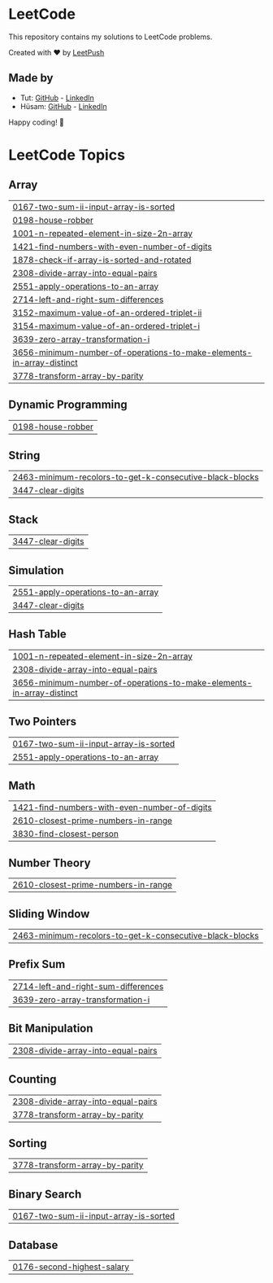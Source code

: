 # LeetCode

This repository contains my solutions to LeetCode problems.

Created with :heart: by [LeetPush](https://github.com/husamahmud/LeetPush)

 ## Made by 
 - Tut: [GitHub](https://github.com/TutTrue) - [LinkedIn](https://www.linkedin.com/in/mahmoud-hamdy-8b6825245/)
 - Hüsam: [GitHub](https://github.com/husamahmud) - [LinkedIn](https://www.linkedin.com/in/husamahmud/)

 Happy coding! 🚀
<!---LeetCode Topics Start-->
# LeetCode Topics
## Array
|  |
| ------- |
| [0167-two-sum-ii-input-array-is-sorted](https://github.com/hiruthick371/Problem-Solving/tree/master/0167-two-sum-ii-input-array-is-sorted) |
| [0198-house-robber](https://github.com/hiruthick371/Problem-Solving/tree/master/0198-house-robber) |
| [1001-n-repeated-element-in-size-2n-array](https://github.com/hiruthick371/Problem-Solving/tree/master/1001-n-repeated-element-in-size-2n-array) |
| [1421-find-numbers-with-even-number-of-digits](https://github.com/hiruthick371/Problem-Solving/tree/master/1421-find-numbers-with-even-number-of-digits) |
| [1878-check-if-array-is-sorted-and-rotated](https://github.com/hiruthick371/Problem-Solving/tree/master/1878-check-if-array-is-sorted-and-rotated) |
| [2308-divide-array-into-equal-pairs](https://github.com/hiruthick371/Problem-Solving/tree/master/2308-divide-array-into-equal-pairs) |
| [2551-apply-operations-to-an-array](https://github.com/hiruthick371/Problem-Solving/tree/master/2551-apply-operations-to-an-array) |
| [2714-left-and-right-sum-differences](https://github.com/hiruthick371/Problem-Solving/tree/master/2714-left-and-right-sum-differences) |
| [3152-maximum-value-of-an-ordered-triplet-ii](https://github.com/hiruthick371/Problem-Solving/tree/master/3152-maximum-value-of-an-ordered-triplet-ii) |
| [3154-maximum-value-of-an-ordered-triplet-i](https://github.com/hiruthick371/Problem-Solving/tree/master/3154-maximum-value-of-an-ordered-triplet-i) |
| [3639-zero-array-transformation-i](https://github.com/hiruthick371/Problem-Solving/tree/master/3639-zero-array-transformation-i) |
| [3656-minimum-number-of-operations-to-make-elements-in-array-distinct](https://github.com/hiruthick371/Problem-Solving/tree/master/3656-minimum-number-of-operations-to-make-elements-in-array-distinct) |
| [3778-transform-array-by-parity](https://github.com/hiruthick371/Problem-Solving/tree/master/3778-transform-array-by-parity) |
## Dynamic Programming
|  |
| ------- |
| [0198-house-robber](https://github.com/hiruthick371/Problem-Solving/tree/master/0198-house-robber) |
## String
|  |
| ------- |
| [2463-minimum-recolors-to-get-k-consecutive-black-blocks](https://github.com/hiruthick371/Problem-Solving/tree/master/2463-minimum-recolors-to-get-k-consecutive-black-blocks) |
| [3447-clear-digits](https://github.com/hiruthick371/Problem-Solving/tree/master/3447-clear-digits) |
## Stack
|  |
| ------- |
| [3447-clear-digits](https://github.com/hiruthick371/Problem-Solving/tree/master/3447-clear-digits) |
## Simulation
|  |
| ------- |
| [2551-apply-operations-to-an-array](https://github.com/hiruthick371/Problem-Solving/tree/master/2551-apply-operations-to-an-array) |
| [3447-clear-digits](https://github.com/hiruthick371/Problem-Solving/tree/master/3447-clear-digits) |
## Hash Table
|  |
| ------- |
| [1001-n-repeated-element-in-size-2n-array](https://github.com/hiruthick371/Problem-Solving/tree/master/1001-n-repeated-element-in-size-2n-array) |
| [2308-divide-array-into-equal-pairs](https://github.com/hiruthick371/Problem-Solving/tree/master/2308-divide-array-into-equal-pairs) |
| [3656-minimum-number-of-operations-to-make-elements-in-array-distinct](https://github.com/hiruthick371/Problem-Solving/tree/master/3656-minimum-number-of-operations-to-make-elements-in-array-distinct) |
## Two Pointers
|  |
| ------- |
| [0167-two-sum-ii-input-array-is-sorted](https://github.com/hiruthick371/Problem-Solving/tree/master/0167-two-sum-ii-input-array-is-sorted) |
| [2551-apply-operations-to-an-array](https://github.com/hiruthick371/Problem-Solving/tree/master/2551-apply-operations-to-an-array) |
## Math
|  |
| ------- |
| [1421-find-numbers-with-even-number-of-digits](https://github.com/hiruthick371/Problem-Solving/tree/master/1421-find-numbers-with-even-number-of-digits) |
| [2610-closest-prime-numbers-in-range](https://github.com/hiruthick371/Problem-Solving/tree/master/2610-closest-prime-numbers-in-range) |
| [3830-find-closest-person](https://github.com/hiruthick371/Problem-Solving/tree/master/3830-find-closest-person) |
## Number Theory
|  |
| ------- |
| [2610-closest-prime-numbers-in-range](https://github.com/hiruthick371/Problem-Solving/tree/master/2610-closest-prime-numbers-in-range) |
## Sliding Window
|  |
| ------- |
| [2463-minimum-recolors-to-get-k-consecutive-black-blocks](https://github.com/hiruthick371/Problem-Solving/tree/master/2463-minimum-recolors-to-get-k-consecutive-black-blocks) |
## Prefix Sum
|  |
| ------- |
| [2714-left-and-right-sum-differences](https://github.com/hiruthick371/Problem-Solving/tree/master/2714-left-and-right-sum-differences) |
| [3639-zero-array-transformation-i](https://github.com/hiruthick371/Problem-Solving/tree/master/3639-zero-array-transformation-i) |
## Bit Manipulation
|  |
| ------- |
| [2308-divide-array-into-equal-pairs](https://github.com/hiruthick371/Problem-Solving/tree/master/2308-divide-array-into-equal-pairs) |
## Counting
|  |
| ------- |
| [2308-divide-array-into-equal-pairs](https://github.com/hiruthick371/Problem-Solving/tree/master/2308-divide-array-into-equal-pairs) |
| [3778-transform-array-by-parity](https://github.com/hiruthick371/Problem-Solving/tree/master/3778-transform-array-by-parity) |
## Sorting
|  |
| ------- |
| [3778-transform-array-by-parity](https://github.com/hiruthick371/Problem-Solving/tree/master/3778-transform-array-by-parity) |
## Binary Search
|  |
| ------- |
| [0167-two-sum-ii-input-array-is-sorted](https://github.com/hiruthick371/Problem-Solving/tree/master/0167-two-sum-ii-input-array-is-sorted) |
## Database
|  |
| ------- |
| [0176-second-highest-salary](https://github.com/hiruthick371/Problem-Solving/tree/master/0176-second-highest-salary) |
<!---LeetCode Topics End-->